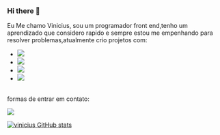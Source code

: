 ### Hi there 👋

Eu Me chamo Vinicius, sou um programador front end,tenho um aprendizado que considero rapido e sempre estou me  empenhando para resolver problemas,atualmente crio projetos com:
<br>
- <img src="https://img.shields.io/badge/HTML5-E34F26?style=for-the-badge&logo=html5&logoColor=white" />
- <img src="https://img.shields.io/badge/CSS3-1572B6?style=for-the-badge&logo=css3&logoColor=white" />
- <img src="https://img.shields.io/badge/JavaScript-F7DF1E?style=for-the-badge&logo=javascript&logoColor=black" />
- <img  src="https://img.shields.io/badge/React-20232A?style=for-the-badge&logo=react&logoColor=61DAFB"                                                                                                        />
<br>
formas de entrar em contato:

<a href="https://www.instagram.com/viniiiciussamico/"><img src="https://img.shields.io/badge/Instagram-E4405F?style=for-the-badge&logo=instagram&logoColor=white" />
  
  [![vinicius GitHub stats](https://github-readme-stats.vercel.app/api?username=vinicius-samico)](https://github.com/anuraghazra/github-readme-stats)


